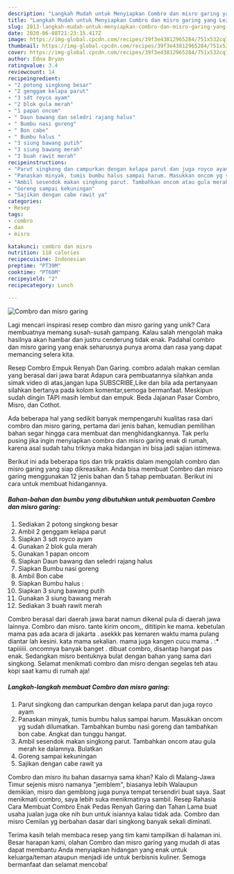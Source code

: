 ```yaml
---
description: "Langkah Mudah untuk Menyiapkan Combro dan misro garing yang Lezat Sekali"
title: "Langkah Mudah untuk Menyiapkan Combro dan misro garing yang Lezat Sekali"
slug: 2813-langkah-mudah-untuk-menyiapkan-combro-dan-misro-garing-yang-lezat-sekali
date: 2020-06-08T21:23:15.417Z
image: https://img-global.cpcdn.com/recipes/39f3e43812965284/751x532cq70/combro-dan-misro-garing-foto-resep-utama.jpg
thumbnail: https://img-global.cpcdn.com/recipes/39f3e43812965284/751x532cq70/combro-dan-misro-garing-foto-resep-utama.jpg
cover: https://img-global.cpcdn.com/recipes/39f3e43812965284/751x532cq70/combro-dan-misro-garing-foto-resep-utama.jpg
author: Edna Bryan
ratingvalue: 3.4
reviewcount: 14
recipeingredient:
- "2 potong singkong besar"
- "2 genggam kelapa parut"
- "3 sdt royco ayam"
- "2 blok gula merah"
- "1 papan oncom"
- " Daun bawang dan seledri rajang halus"
- " Bumbu nasi goreng"
- " Bon cabe"
- " Bumbu halus "
- "3 siung bawang putih"
- "3 siung bawang merah"
- "3 buah rawit merah"
recipeinstructions:
- "Parut singkong dan campurkan dengan kelapa parut dan juga royco ayam"
- "Panaskan minyak, tumis bumbu halus sampai harum. Masukkan oncom yg sudah dilumatkan. Tambahkan bumbu nasi goreng dan tambahkan bon cabe. Angkat dan tunggu hangat."
- "Ambil sesendok makan singkong parut. Tambahkan oncom atau gula merah ke dalamnya. Bulatkan"
- "Goreng sampai kekuningan"
- "Sajikan dengan cabe rawit ya"
categories:
- Resep
tags:
- combro
- dan
- misro

katakunci: combro dan misro 
nutrition: 118 calories
recipecuisine: Indonesian
preptime: "PT39M"
cooktime: "PT60M"
recipeyield: "2"
recipecategory: Lunch

---
```



![Combro dan misro garing](https://img-global.cpcdn.com/recipes/39f3e43812965284/751x532cq70/combro-dan-misro-garing-foto-resep-utama.jpg)

Lagi mencari inspirasi resep combro dan misro garing yang unik? Cara membuatnya memang susah-susah gampang. Kalau salah mengolah maka hasilnya akan hambar dan justru cenderung tidak enak. Padahal combro dan misro garing yang enak seharusnya punya aroma dan rasa yang dapat memancing selera kita.

Resep Combro Empuk Renyah Dan Garing. combro adalah makan cemilan yang berasal dari jawa barat Adapun cara pembuatannya silahkan anda simak video di atas,jangan lupa SUBSCRIBE,Like dan bila ada pertanyaan silahkan bertanya pada kolom komentar,semoga bermanfaat. Meskipun sudah dingin TAPI masih lembut dan empuk. Beda Jajanan Pasar Combro, Misro, dan Cothot.

Ada beberapa hal yang sedikit banyak mempengaruhi kualitas rasa dari combro dan misro garing, pertama dari jenis bahan, kemudian pemilihan bahan segar hingga cara membuat dan menghidangkannya. Tak perlu pusing jika ingin menyiapkan combro dan misro garing enak di rumah, karena asal sudah tahu triknya maka hidangan ini bisa jadi sajian istimewa.


Berikut ini ada beberapa tips dan trik praktis dalam mengolah combro dan misro garing yang siap dikreasikan. Anda bisa membuat Combro dan misro garing menggunakan 12 jenis bahan dan 5 tahap pembuatan. Berikut ini cara untuk membuat hidangannya.

<!--inarticleads1-->

##### Bahan-bahan dan bumbu yang dibutuhkan untuk pembuatan Combro dan misro garing:

1. Sediakan 2 potong singkong besar
1. Ambil 2 genggam kelapa parut
1. Siapkan 3 sdt royco ayam
1. Gunakan 2 blok gula merah
1. Gunakan 1 papan oncom
1. Siapkan  Daun bawang dan seledri rajang halus
1. Siapkan  Bumbu nasi goreng
1. Ambil  Bon cabe
1. Siapkan  Bumbu halus :
1. Siapkan 3 siung bawang putih
1. Gunakan 3 siung bawang merah
1. Sediakan 3 buah rawit merah


Combro berasal dari daerah jawa barat namun dikenal pula di daerah jawa lainnya. Combro dan misro. tante kirim oncom,, dititipin ke mama. kebetulan mama pas ada acara di jakarta . asekkk pas kemaren waktu mama pulang diantar lah kesini. kata mama sekalian. mama juga kangen cucu mama . :* tapiiiiii. oncomnya banyak banget . dibuat combro, disantap hangat pas enak. Sedangkan misro bentuknya bulat dengan bahan yang sama dari singkong. Selamat menikmati combro dan misro dengan segelas teh atau kopi saat kamu di rumah aja! 

<!--inarticleads2-->

##### Langkah-langkah membuat Combro dan misro garing:

1. Parut singkong dan campurkan dengan kelapa parut dan juga royco ayam
1. Panaskan minyak, tumis bumbu halus sampai harum. Masukkan oncom yg sudah dilumatkan. Tambahkan bumbu nasi goreng dan tambahkan bon cabe. Angkat dan tunggu hangat.
1. Ambil sesendok makan singkong parut. Tambahkan oncom atau gula merah ke dalamnya. Bulatkan
1. Goreng sampai kekuningan
1. Sajikan dengan cabe rawit ya


Combro dan misro itu bahan dasarnya sama khan? Kalo di Malang-Jawa Timur sejenis misro namanya &#34;jemblem&#34;, biasanya lebih Walaupun demikian, misro dan gemblong juga punya tempat tersendiri buat saya. Saat menikmati combro, saya lebih suka menikmatinya sambil. Resep Rahasia Cara Membuat Combro Enak Pedas Renyah Garing dan Tahan Lama buat usaha jualan juga oke nih bun untuk isiannya kalau tidak ada. Combro dan misro Cemilan yg berbahan dasar dari singkong banyak sekali diminati. 

Terima kasih telah membaca resep yang tim kami tampilkan di halaman ini. Besar harapan kami, olahan Combro dan misro garing yang mudah di atas dapat membantu Anda menyiapkan hidangan yang enak untuk keluarga/teman ataupun menjadi ide untuk berbisnis kuliner. Semoga bermanfaat dan selamat mencoba!
